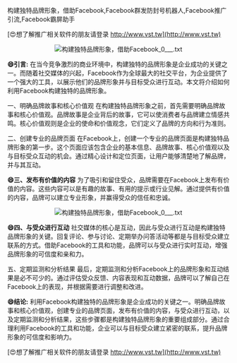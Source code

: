 构建独特品牌形象，借助Facebook,Facebook群发防封号机器人,Facebook推广引流,Facebook霸屏助手

[😍想了解推广相关软件的朋友请登录 http://www.vst.tw](http://www.vst.tw)

 <center><img src="https://vst.tw/MP4/tuiguang/png/2.png" alt="构建独特品牌形象，借助Facebook_0___.txt"></center>

**😄引言:**
在当今竞争激烈的商业环境中，构建独特的品牌形象是企业成功的关键之一。而随着社交媒体的兴起，Facebook作为全球最大的社交平台，为企业提供了一个强大的工具，以展示他们的品牌形象并与目标受众进行互动。本文将介绍如何利用Facebook构建独特的品牌形象。

一、明确品牌故事和核心价值观
在构建独特品牌形象之前，首先需要明确品牌故事和核心价值观。品牌故事是企业背后的故事，它可以使消费者与品牌建立情感共鸣。核心价值观则是企业的使命和价值观念，它们定义了品牌的方向和行为准则。

二、创建专业的品牌页面
在Facebook上，创建一个专业的品牌页面是构建独特品牌形象的第一步。这个页面应该包含企业的基本信息、品牌故事、核心价值观以及与目标受众互动的机会。通过精心设计和定位页面，让用户能够清楚地了解品牌，并与其互动。

**😄三、发布有价值的内容**
为了吸引和留住受众，品牌需要在Facebook上发布有价值的内容。这些内容可以是有趣的故事、有用的提示或行业见解。通过提供有价值的内容，品牌可以建立专业形象，并赢得受众的信任和忠诚。

 <center><img src="https://vst.tw/MP4/tuiguang/png/6.png" alt="构建独特品牌形象，借助Facebook_0___.txt"></center>

**😄四、与受众进行互动**
社交媒体的核心是互动，因此与受众进行互动是构建独特品牌形象的关键。回复评论、参与讨论、定期举办问答活动等都是与目标受众建立联系的方式。借助Facebook的工具和功能，品牌可以与受众进行实时互动，增强品牌形象的可信度和亲和力。

五、定期监测和分析结果
最后，定期监测和分析Facebook上的品牌形象和互动结果是必不可少的。通过评估受众反馈、内容表现和互动数据，品牌可以了解自己在Facebook上的表现，并根据需要进行调整和改进。

**😄结论:**
利用Facebook构建独特的品牌形象是企业成功的关键之一。明确品牌故事和核心价值观，创建专业的品牌页面，发布有价值的内容，与受众进行互动，以及定期监测和分析结果，这些步骤都是构建独特品牌形象的重要组成部分。通过合理利用Facebook的工具和功能，企业可以与目标受众建立紧密的联系，提升品牌形象的可信度和影响力。

[😍想了解推广相关软件的朋友请登录 http://www.vst.tw](http://www.vst.tw)



